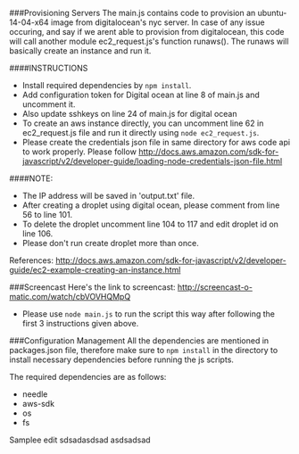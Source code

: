 
###Provisioning Servers
The main.js contains code to provision an ubuntu-14-04-x64 image from digitalocean's nyc server. In case of any issue occuring, and say if we arent able to provision from digitalocean, this code will call another module ec2_request.js's function runaws(). The runaws will basically create an instance and run it. 

####INSTRUCTIONS
* Install required dependencies by `npm install`. 
* Add configuration token for Digital ocean at line 8 of main.js and uncomment it. 
* Also update sshkeys on line 24 of main.js for digital ocean
* To create an aws instance directly, you can uncomment line 62 in ec2_request.js file and run it directly using 
`node ec2_request.js`.
* Please create the credentials json file in same directory for aws code api to work properly. Please follow http://docs.aws.amazon.com/sdk-for-javascript/v2/developer-guide/loading-node-credentials-json-file.html


####NOTE:
* The IP address will be saved in 'output.txt' file.
* After creating a droplet using digital ocean, please comment from line 56 to line 101.
* To delete the droplet uncomment line 104 to 117 and edit droplet id on line 106.
* Please don't run create droplet more than once. 

References: http://docs.aws.amazon.com/sdk-for-javascript/v2/developer-guide/ec2-example-creating-an-instance.html

###Screencast
Here's the link to screencast: http://screencast-o-matic.com/watch/cbVOVHQMpQ

* Please use `node main.js` to run the script this way after following the first 3 instructions given above.

###Configuration Management
All the dependencies are mentioned in packages.json file, therefore make sure to `npm install` in the directory to install necessary dependencies before running the js scripts. 

The required dependencies are as follows:
* needle
* aws-sdk
* os
* fs

Samplee edit
sdsadasdsad 
asdsadsad
